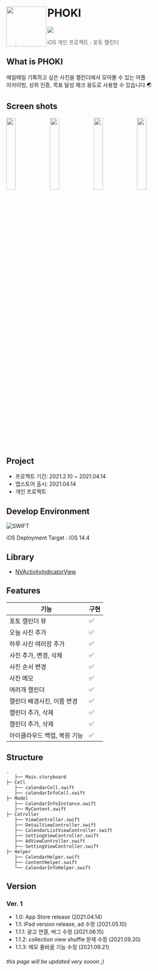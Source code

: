 # PHOKI <img src="https://user-images.githubusercontent.com/41771874/136984840-735d5ebe-3080-4b47-af7e-78f8c6870b06.png" width = 105 align = left>
[<img src = "https://devimages-cdn.apple.com/app-store/marketing/guidelines/images/badge-download-on-the-app-store.svg">](https://apps.apple.com/us/app/%ED%8F%AC%ED%82%A4/id1562617132#?platform=iphone)    

> iOS 개인 프로젝트 : 포토 캘린더
## What is PHOKI
매일매일 기록하고 싶은 사진을 캘린더에서 모아볼 수 있는 어플   
아카이빙, 성취 인증, 목표 달성 체크 용도로 사용할 수 있습니다 🌏

## Screen shots
<div>
<img src = "https://user-images.githubusercontent.com/41771874/131452440-9d270284-ab2d-4425-b687-6779031f4ecf.png" width = 22% >
<img src = "https://user-images.githubusercontent.com/41771874/131452453-edd9b202-b3e5-40bb-973c-6e26a2ea9372.png" width = 22% >
<img src = "https://user-images.githubusercontent.com/41771874/131452459-05e0ccbb-3c62-4065-a8a7-e63bbafbdf5b.png" width = 22% >
<img src = "https://user-images.githubusercontent.com/41771874/131452465-23e7a889-c50f-45bb-95f2-761b42a39ace.png" width = 22% >
</div>

## Project
- 프로젝트 기간: 2021.2.10 ~ 2021.04.14
- 앱스토어 출시: 2021.04.14
- 개인 프로젝트

## Develop Environment
![SWIFT](https://img.shields.io/static/v1?style=for-the-badge&logo=swift&message=SWIFT&label=&color=FA7343&labelColor=000000)

iOS Deployment Target : iOS 14.4

## Library
- [NVActivityIndicatorView](https://github.com/ninjaprox/NVActivityIndicatorView)

## Features
| 기능 | 구현 |   
| - | - |   
| 포토 캘린더 뷰 | ✅ |
| 오늘 사진 추가 | ✅ |
| 하루 사진 여러장 추가 | ✅ |
| 사진 추가, 변경, 삭제 | ✅ |
| 사진 순서 변경 | ✅ |
| 사진 메모 | ✅ |
| 여러개 캘린더 | ✅ |
| 캘린더 배경사진, 이름 변경 | ✅ |
| 캘린더 추가, 삭제 | ✅ |
| 캘린더 추가, 삭제 | ✅ |
| 아이클라우드 백업, 복원 기능 | ✅ |

## Structure
```
.
   ├── Main.storyboard
├─ Cell
   ├── calendarCell.swift
   ├── calendarInfoCell.swift
├─ Model
   ├── CalendarInfoInstance.swift
   ├── MyContent.swift
├─ Cotroller
   ├── ViewController.swift
   ├── DetailViewController.swift
   ├── CalendarListViewController.swift
   ├── SettingViewController.swift
   ├── AdViewController.swift
   ├── SettingViewController.swift
├─ Helper
   ├── CalendarHelper.swift
   ├── ContentHelper.swift
   └── CalendarInfoHelper.swift
```


## Version
### Ver. 1
- 1.0: App Store release (2021.04.14)
- 1.1: iPad version release, ad 수정 (2021.05.10)
- 1.1.1: 광고 연결, 버그 수정 (2021.06.15)
- 1.1.2: collection view shuffle 문제 수정 (2021.09.20)
- 1.1.3: 메모 줄바꿈 기능 수정 (2021.09.21)

###### this page will be updated very sooon ;)
